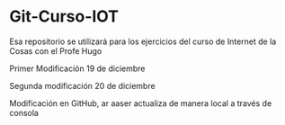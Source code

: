 # Git-Curso-IOT
Esa repositorio se utilizará para los ejercicios del curso de Internet de la Cosas con el Profe Hugo

Primer Modificación 19 de diciembre

Segunda modificación 20 de diciembre

Modificación en GitHub, ar aaser actualiza de manera local a través de consola
